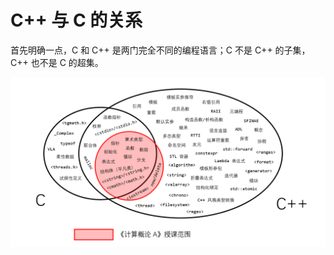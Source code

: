 # C++ 与 C 的关系

首先明确一点，C 和 C++ 是两门完全不同的编程语言；C 不是 C++ 的子集，C++ 也不是 C 的超集。

![1662651173806](image/c/1662651173806.png)
